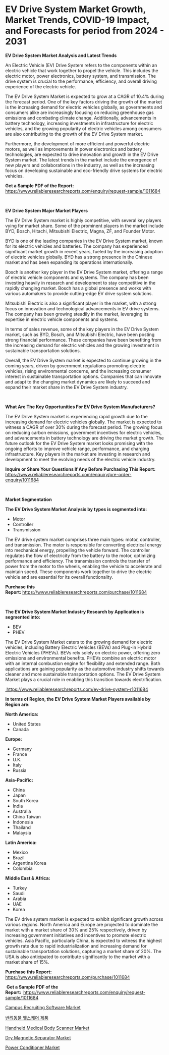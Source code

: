 <p><h1>EV Drive System Market Growth, Market Trends, COVID-19 Impact, and Forecasts for period from 2024 - 2031</h1></p><p><strong>EV Drive System Market Analysis and Latest Trends</strong></p>
<p><p>An Electric Vehicle (EV) Drive System refers to the components within an electric vehicle that work together to propel the vehicle. This includes the electric motor, power electronics, battery system, and transmission. The drive system is crucial to the performance, efficiency, and overall driving experience of the electric vehicle.</p><p>The EV Drive System Market is expected to grow at a CAGR of 10.4% during the forecast period. One of the key factors driving the growth of the market is the increasing demand for electric vehicles globally, as governments and consumers alike are increasingly focusing on reducing greenhouse gas emissions and combating climate change. Additionally, advancements in battery technology, increasing investments in infrastructure for electric vehicles, and the growing popularity of electric vehicles among consumers are also contributing to the growth of the EV Drive System market.</p><p>Furthermore, the development of more efficient and powerful electric motors, as well as improvements in power electronics and battery technologies, are expected to drive innovation and growth in the EV Drive System market. The latest trends in the market include the emergence of new players and collaborations in the industry, as well as the increasing focus on developing sustainable and eco-friendly drive systems for electric vehicles.</p></p>
<p><strong>Get a Sample PDF of the Report:&nbsp;</strong> <a href="https://www.reliableresearchreports.com/enquiry/request-sample/1011684">https://www.reliableresearchreports.com/enquiry/request-sample/1011684</a></p>
<p>&nbsp;</p>
<p><strong>EV Drive System Major Market Players</strong></p>
<p><p>The EV Drive System market is highly competitive, with several key players vying for market share. Some of the prominent players in the market include BYD, Bosch, Hitachi, Mitsubishi Electric, Magna, ZF, and Founder Motor.</p><p>BYD is one of the leading companies in the EV Drive System market, known for its electric vehicles and batteries. The company has experienced significant market growth in recent years, fueled by the increasing adoption of electric vehicles globally. BYD has a strong presence in the Chinese market and has been expanding its operations internationally.</p><p>Bosch is another key player in the EV Drive System market, offering a range of electric vehicle components and systems. The company has been investing heavily in research and development to stay competitive in the rapidly changing market. Bosch has a global presence and works with various automakers to provide cutting-edge EV drive system solutions.</p><p>Mitsubishi Electric is also a significant player in the market, with a strong focus on innovation and technological advancements in EV drive systems. The company has been growing steadily in the market, leveraging its expertise in electric vehicle components and systems.</p><p>In terms of sales revenue, some of the key players in the EV Drive System market, such as BYD, Bosch, and Mitsubishi Electric, have been posting strong financial performance. These companies have been benefiting from the increasing demand for electric vehicles and the growing investment in sustainable transportation solutions.</p><p>Overall, the EV Drive System market is expected to continue growing in the coming years, driven by government regulations promoting electric vehicles, rising environmental concerns, and the increasing consumer interest in sustainable transportation options. Companies that can innovate and adapt to the changing market dynamics are likely to succeed and expand their market share in the EV Drive System industry.</p></p>
<p>&nbsp;</p>
<p><strong>What Are The Key Opportunities For EV Drive System Manufacturers?</strong></p>
<p><p>The EV Drive System market is experiencing rapid growth due to the increasing demand for electric vehicles globally. The market is expected to witness a CAGR of over 30% during the forecast period. The growing focus on reducing carbon emissions, government incentives for electric vehicles, and advancements in battery technology are driving the market growth. The future outlook for the EV Drive System market looks promising with the ongoing efforts to improve vehicle range, performance, and charging infrastructure. Key players in the market are investing in research and development to meet the evolving needs of the electric vehicle industry.</p></p>
<p><strong>Inquire or Share Your Questions If Any Before Purchasing This Report:</strong> <a href="https://www.reliableresearchreports.com/enquiry/pre-order-enquiry/1011684">https://www.reliableresearchreports.com/enquiry/pre-order-enquiry/1011684</a></p>
<p>&nbsp;</p>
<p><strong>Market Segmentation</strong></p>
<p><strong>The EV Drive System Market Analysis by types is segmented into:</strong></p>
<p><ul><li>Motor</li><li>Controller</li><li>Transmission</li></ul></p>
<p><p>The EV drive system market comprises three main types: motor, controller, and transmission. The motor is responsible for converting electrical energy into mechanical energy, propelling the vehicle forward. The controller regulates the flow of electricity from the battery to the motor, optimizing performance and efficiency. The transmission controls the transfer of power from the motor to the wheels, enabling the vehicle to accelerate and maintain speed. These components work together to drive the electric vehicle and are essential for its overall functionality.</p></p>
<p><strong>Purchase this Report:&nbsp;</strong><a href="https://www.reliableresearchreports.com/purchase/1011684">https://www.reliableresearchreports.com/purchase/1011684</a></p>
<p>&nbsp;</p>
<p><strong>The EV Drive System Market Industry Research by Application is segmented into:</strong></p>
<p><ul><li>BEV</li><li>PHEV</li></ul></p>
<p><p>The EV Drive System Market caters to the growing demand for electric vehicles, including Battery Electric Vehicles (BEVs) and Plug-in Hybrid Electric Vehicles (PHEVs). BEVs rely solely on electric power, offering zero emissions and environmental benefits. PHEVs combine an electric motor with an internal combustion engine for flexibility and extended range. Both applications are gaining popularity as the automotive industry shifts towards cleaner and more sustainable transportation options. The EV Drive System Market plays a crucial role in enabling this transition towards electrification.</p></p>
<p><a href="https://www.reliableresearchreports.com/ev-drive-system-r1011684">&nbsp;https://www.reliableresearchreports.com/ev-drive-system-r1011684</a></p>
<p><strong>In terms of Region, the EV Drive System Market Players available by Region are:</strong></p>
<p>
    <p> <strong> North America: </strong>
        <ul>
            <li>United States</li>
            <li>Canada</li>
        </ul>
        </p> 
    <p> <strong> Europe: </strong>
        <ul>
            <li>Germany</li>
            <li>France</li>
            <li>U.K.</li>
            <li>Italy</li>
            <li>Russia</li>
        </ul>
        </p> 
    <p> <strong> Asia-Pacific: </strong>
        <ul>
            <li>China</li>
            <li>Japan</li>
            <li>South Korea</li>
            <li>India</li>
            <li>Australia</li>
            <li>China Taiwan</li>
            <li>Indonesia</li>
            <li>Thailand</li>
            <li>Malaysia</li>
        </ul>
        </p> 
    <p> <strong> Latin America: </strong>
        <ul>
            <li>Mexico</li>
            <li>Brazil</li>
            <li>Argentina Korea</li>
            <li>Colombia</li>
        </ul>
        </p> 
    <p> <strong> Middle East & Africa: </strong>
        <ul>
            <li>Turkey</li>
            <li>Saudi</li>
            <li>Arabia</li>
            <li>UAE</li>
            <li>Korea</li>
        </ul>
    </p>
    </p>
<p><p>The EV drive system market is expected to exhibit significant growth across various regions. North America and Europe are projected to dominate the market with a market share of 30% and 25% respectively, driven by increasing government initiatives and incentives to promote electric vehicles. Asia Pacific, particularly China, is expected to witness the highest growth rate due to rapid industrialization and increasing demand for sustainable transportation solutions, capturing a market share of 20%. The USA is also anticipated to contribute significantly to the market with a market share of 15%.</p></p>
<p><strong>Purchase this Report: </strong><a href="https://www.reliableresearchreports.com/purchase/1011684">https://www.reliableresearchreports.com/purchase/1011684</a></p>
<p>&nbsp;<strong>Get a Sample PDF of the Report:&nbsp;&nbsp;</strong><a href="https://www.reliableresearchreports.com/enquiry/request-sample/1011684">https://www.reliableresearchreports.com/enquiry/request-sample/1011684</a></p>
<p><strong></strong></p>
<p><p><a href="https://github.com/ajohirul8010/Market-Research-Report-List-1/blob/main/campus-recruiting-software-market.md">Campus Recruiting Software Market</a></p><p><a href="https://github.com/nigaleamar09/Market-Research-Report-List-2/blob/main/287658180688.md">반려동물 헬스케어 제품</a></p><p><a href="https://www.linkedin.com/pulse/handheld-medical-body-scanner-market-analysis-report-global-tqzjc?trackingId=WKTgJk%2BKSMaPkVMZcH0KKg%3D%3D">Handheld Medical Body Scanner Market</a></p><p><a href="https://medium.com/@kimvicki3211/global-dry-magnetic-separator-market-exploring-market-share-market-trends-and-future-growth-d8feda711dd9">Dry Magnetic Separator Market</a></p><p><a href="https://medium.com/@brendafgmorris532/power-conditioner-market-report-by-product-type-fixed-cycle-regulator-variable-cycle-regulator-4700372cf6b2">Power Conditioner Market</a></p></p>